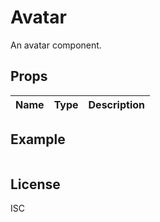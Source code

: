 # Avatar

An avatar component.

## Props

| Name | Type | Description |
| ---- | ---- | ----------- |

## Example

```jsx

```

## License

ISC
